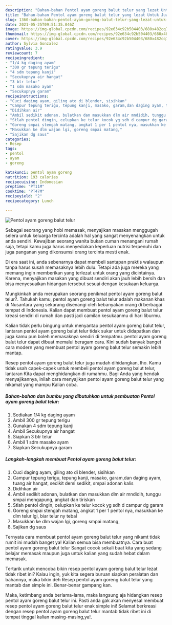 ```yaml
---
description: "Bahan-bahan Pentol ayam goreng balut telur yang lezat Untuk Jualan"
title: "Bahan-bahan Pentol ayam goreng balut telur yang lezat Untuk Jualan"
slug: 1360-bahan-bahan-pentol-ayam-goreng-balut-telur-yang-lezat-untuk-jualan
date: 2021-05-25T09:51:35.046Z
image: https://img-global.cpcdn.com/recipes/92e634c92b504403/680x482cq70/pentol-ayam-goreng-balut-telur-foto-resep-utama.jpg
thumbnail: https://img-global.cpcdn.com/recipes/92e634c92b504403/680x482cq70/pentol-ayam-goreng-balut-telur-foto-resep-utama.jpg
cover: https://img-global.cpcdn.com/recipes/92e634c92b504403/680x482cq70/pentol-ayam-goreng-balut-telur-foto-resep-utama.jpg
author: Sylvia Gonzalez
ratingvalue: 3.9
reviewcount: 7
recipeingredient:
- "1/4 kg daging ayam"
- "300 gr tepung terigu"
- "4 sdm tepung kanji"
- "Secukupnya air hangat"
- "3 btr telur"
- "1 sdm masako ayam"
- "Secukupnya garam"
recipeinstructions:
- "Cuci daging ayam, giling ato di blender, sisihkan"
- "Campur tepung terigu, tepung kanji, masako, garam,dan daging ayam, tuang air hangat, sedikit demi sedikit, smpai adonan kalis"
- "Didihkan air"
- "Ambil sedikit adonan, bulatkan dan masukkan dlm air mndidih, tunggu smpai mengapung, angkat dan tiriskan"
- "Stlah pentol dingin, celupkan ke telur kocok yg sdh d campur dg garam"
- "Goreng smpai stengah matang, angkat 1 per 1 pentol nya, masukkan ke dlm telur lgi, biar telur ny tebal"
- "Masukkan ke dlm wajan lgi, goreng smpai matang,"
- "Sajikan dg saus"
categories:
- Resep
tags:
- pentol
- ayam
- goreng

katakunci: pentol ayam goreng 
nutrition: 193 calories
recipecuisine: Indonesian
preptime: "PT11M"
cooktime: "PT47M"
recipeyield: "2"
recipecategory: Lunch

---
```



![Pentol ayam goreng balut telur](https://img-global.cpcdn.com/recipes/92e634c92b504403/680x482cq70/pentol-ayam-goreng-balut-telur-foto-resep-utama.jpg)

Sebagai seorang yang hobi memasak, menyajikan masakan menggugah selera untuk keluarga tercinta adalah hal yang sangat menyenangkan untuk anda sendiri. Kewajiban seorang  wanita bukan cuman menangani rumah saja, tetapi kamu juga harus menyediakan keperluan nutrisi terpenuhi dan juga panganan yang dikonsumsi orang tercinta mesti enak.

Di era  saat ini, anda sebenarnya dapat membeli santapan praktis walaupun tanpa harus susah memasaknya lebih dulu. Tetapi ada juga mereka yang memang ingin memberikan yang terlezat untuk orang yang dicintainya. Karena, menyajikan masakan yang dibuat sendiri akan jauh lebih bersih dan bisa menyesuaikan hidangan tersebut sesuai dengan kesukaan keluarga. 



Mungkinkah anda merupakan seorang penikmat pentol ayam goreng balut telur?. Tahukah kamu, pentol ayam goreng balut telur adalah makanan khas di Nusantara yang sekarang disenangi oleh kebanyakan orang di berbagai tempat di Indonesia. Kalian dapat membuat pentol ayam goreng balut telur kreasi sendiri di rumah dan pasti jadi camilan kesukaanmu di hari liburmu.

Kalian tidak perlu bingung untuk menyantap pentol ayam goreng balut telur, lantaran pentol ayam goreng balut telur tidak sukar untuk didapatkan dan juga kamu pun boleh memasaknya sendiri di tempatmu. pentol ayam goreng balut telur dapat dibuat memalui beragam cara. Kini sudah banyak banget cara modern yang membuat pentol ayam goreng balut telur semakin lebih mantap.

Resep pentol ayam goreng balut telur juga mudah dihidangkan, lho. Kamu tidak usah capek-capek untuk membeli pentol ayam goreng balut telur, lantaran Kita dapat menghidangkan di rumahmu. Bagi Anda yang hendak menyajikannya, inilah cara menyajikan pentol ayam goreng balut telur yang nikamat yang mampu Kalian coba.

<!--inarticleads1-->

##### Bahan-bahan dan bumbu yang dibutuhkan untuk pembuatan Pentol ayam goreng balut telur:

1. Sediakan 1/4 kg daging ayam
1. Ambil 300 gr tepung terigu
1. Gunakan 4 sdm tepung kanji
1. Ambil Secukupnya air hangat
1. Siapkan 3 btr telur
1. Ambil 1 sdm masako ayam
1. Siapkan Secukupnya garam




<!--inarticleads2-->

##### Langkah-langkah membuat Pentol ayam goreng balut telur:

1. Cuci daging ayam, giling ato di blender, sisihkan
1. Campur tepung terigu, tepung kanji, masako, garam,dan daging ayam, tuang air hangat, sedikit demi sedikit, smpai adonan kalis
1. Didihkan air
1. Ambil sedikit adonan, bulatkan dan masukkan dlm air mndidih, tunggu smpai mengapung, angkat dan tiriskan
1. Stlah pentol dingin, celupkan ke telur kocok yg sdh d campur dg garam
1. Goreng smpai stengah matang, angkat 1 per 1 pentol nya, masukkan ke dlm telur lgi, biar telur ny tebal
1. Masukkan ke dlm wajan lgi, goreng smpai matang,
1. Sajikan dg saus




Ternyata cara membuat pentol ayam goreng balut telur yang nikamt tidak rumit ini mudah banget ya! Kalian semua bisa membuatnya. Cara buat pentol ayam goreng balut telur Sangat cocok sekali buat kita yang sedang belajar memasak maupun juga untuk kalian yang sudah hebat dalam memasak.

Tertarik untuk mencoba bikin resep pentol ayam goreng balut telur lezat tidak ribet ini? Kalau ingin, yuk kita segera buruan siapkan peralatan dan bahannya, maka bikin deh Resep pentol ayam goreng balut telur yang mantab dan simple ini. Benar-benar gampang kan. 

Maka, ketimbang anda berlama-lama, maka langsung aja hidangkan resep pentol ayam goreng balut telur ini. Pasti anda gak akan menyesal membuat resep pentol ayam goreng balut telur enak simple ini! Selamat berkreasi dengan resep pentol ayam goreng balut telur mantab tidak ribet ini di tempat tinggal kalian masing-masing,ya!.

